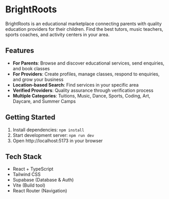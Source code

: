 # BrightRoots

BrightRoots is an educational marketplace connecting parents with quality education providers for their children. Find the best tutors, music teachers, sports coaches, and activity centers in your area.

## Features

- **For Parents**: Browse and discover educational services, send enquiries, and book classes
- **For Providers**: Create profiles, manage classes, respond to enquiries, and grow your business
- **Location-based Search**: Find services in your specific area
- **Verified Providers**: Quality assurance through verification process
- **Multiple Categories**: Tuitions, Music, Dance, Sports, Coding, Art, Daycare, and Summer Camps

## Getting Started

1. Install dependencies: `npm install`
2. Start development server: `npm run dev`
3. Open http://localhost:5173 in your browser

## Tech Stack

- React + TypeScript
- Tailwind CSS
- Supabase (Database & Auth)
- Vite (Build tool)
- React Router (Navigation)